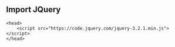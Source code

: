 ## Import JQuery

```
<head>
    <script src="https://code.jquery.com/jquery-3.2.1.min.js"></script>
</head>
```
